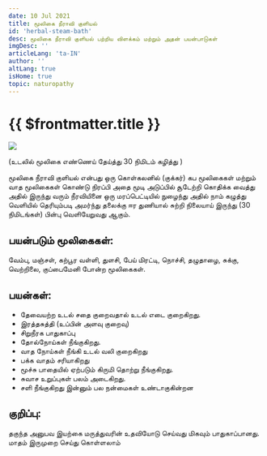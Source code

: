 ```yaml
---
date: 10 Jul 2021
title: மூலிகை நீராவி குளியல்
id: 'herbal-steam-bath'
desc: மூலிகை நீராவி குளியல் பற்றிய விளக்கம் மற்றும் அதன் பயன்பாடுகள்
imgDesc: ''
articleLang: 'ta-IN'
author: ''
altLang: true
isHome: true
topic: naturopathy
---
```


<altLang />

# {{ $frontmatter.title }}

![](/img/naturopathy/steam-bath.jpeg)

(உடலில் மூலிகை எண்ணெய் தேய்த்து 30  நிமிடம்  கழித்து )

மூலிகை நீராவி குளியல் என்பது ஒரு கொள்கலனில் (குக்கர்) கப மூலிகைகள் மற்றும் வாத மூலிகைகள் கொண்டு நிரப்பி அதை மூடி அடுப்பில் சூடேற்றி கொதிக்க வைத்து அதில் இருந்து வரும் நீரவியினை ஒரு மரப்பெட்டியில் நுழைந்து அதில் நாம் கழுத்து வெளியில் தெரியும்படி அமர்ந்து தலைக்கு ஈர துணியால் சுற்றி நிலையாய் இருந்து (30 நிமிடங்கள்) பின்பு வெளியேறுவது ஆகும். 

## பயன்படும் மூலிகைகள்:

வேம்பு, மஞ்சள், கற்பூர வள்ளி, துளசி, பேய் மிரட்டி, நொச்சி, தழுதாழை, சுக்கு, வெற்றிலை, குப்பைமேனி போன்ற மூலிகைகள்.

## பயன்கள்:

- தேவையற்ற உடல் சதை குறைவதால் உடல் எடை குறைகிறது.
- இரத்தசுத்தி (உப்பின் அளவு குறைவு)
- சிறுநீரக பாதுகாப்பு
- தோல்நோய்கள் நீங்குகிறது.
- வாத நோய்கள் நீங்கி உடல் வலி குறைகிறது
- பக்க வாதம் சரியாகிறது
- மூச்சு பாதையில் ஏற்படும் கிருமி தொற்று நீங்குகிறது.
- சுவாச உறுப்புகள் பலம் அடைகிறது.
- சளி நீங்குகிறது இன்னும் பல நன்மைகள் உண்டாகுகின்றன

## குறிப்பு:

தகுந்த அனுபவ இயற்கை மருத்துவரின் உதவியோடு செய்வது மிகவும் பாதுகாப்பானது. மாதம் இருமுறை செய்து கொள்ளலாம்

<style>
   
</style>